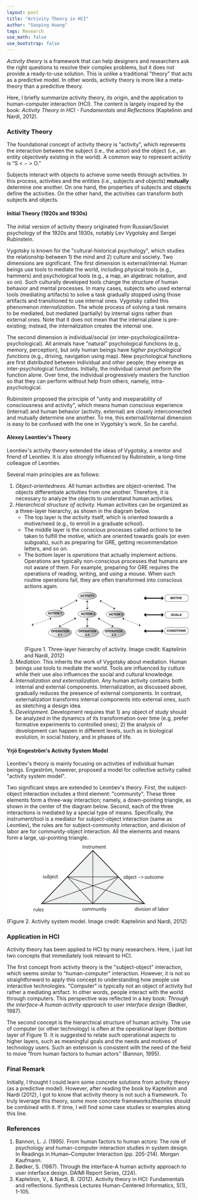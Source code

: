```yaml
---
layout: post
title: "Activity Theory in HCI"
author: "Gaoping Huang"
tags: Research
use_math: false
use_bootstrap: false
---
```


*Activity theory* is a framework that can help designers and researchers ask the right questions to resolve their complex problems, but it does not provide a ready-to-use solution. This is unlike a traditional "theory" that acts as a predictive model. In other words, activity theory is more like a meta-theory than a predictive theory.

Here, I briefly summarize activity theory, its origin, and the application to human-computer interaction (HCI). The content is largely inspired by the book: *Activity Theory in HCI - Fundamentals and Reflections* (Kaptelinin and Nardi, 2012).

### Activity Theory
The foundational concept of activity theory is "activity", which represents the interaction between the subject (i.e., the actor) and the object (i.e., an entity objectively existing in the world). A common way to represent activity is “S < − > O.”

Subjects interact with objects to achieve some needs through activities. In this process, activities and the entities (i.e., subjects and objects) **mutually** determine one another. On one hand, the properties of subjects and objects define the activities. On the other hand, the activities can transform both subjects and objects.

#### Initial Theory (1920s and 1930s)

The initial version of activity theory originated from Russian/Soviet psychology of the 1920s and 1930s, notably Lev Vygotsky and Sergei Rubinstein. 

Vygotsky is known for the "cultural-historical psychology", which studies the relationship between 1) the mind and 2) culture and society. Two dimensions are significant. The first dimension is external/internal. Human beings use tools to mediate the world, including physical tools (e.g., hammers) and psychological tools (e.g., a map, an algebraic notation, and so on). Such culturally developed tools change the structure of human behavior and mental processes. In many cases, subjects who used external tools (mediating artifacts) to solve a task gradually stopped using those artifacts and transitioned to use internal ones. Vygotsky called this phenomenon *internalization*. The whole process of solving a task remains to be mediated, but mediated (partially) by internal signs rather than external ones. Note that it does not mean that the internal plane is pre-existing; instead, the internalization creates the internal one.

The second dimension is individual/social (or inter-psychological/intra-psychological). All animals have "natural" psychological functions (e.g., memory, perception), but only human beings have *higher psychological functions* (e.g., driving, navigation using map). New psychological functions are first distributed between individual and other people; they emerge as inter-psychological functions. Initially, the individual cannot perform the function alone. Over time, the individual progressively masters the function so that they can perform without help from others, namely, intra-psychological.

Rubinstein proposed the principle of "unity and inseparability of consciousness and activity", which means human conscious experience (internal) and human behavior (activity, external) are closely interconnected and mutually determine one another. To me, this external/internal dimension is easy to be confused with the one in Vygotsky's work. So be careful. 

#### Alexey Leontiev's Theory

Leontiev's activity theory extended the ideas of Vygotsky, a mentor and friend of Leontiev. It is also strongly influenced by Rubinstein, a long-time colleague  of Leontiev.

Several main principles are as follows:
1. *Object-orientedness.*  All human activities are object-oriented. The objects differentiate activities from one another. Therefore, it is necessary to analyze the objects to understand human activities.
2. *Hierarchical structure of activity.* Human activities can be organized as a three-layer hierarchy, as shown in the diagram below. 
    * The top layer is the *activity* itself, which is oriented towards a motive/need (e.g., to enroll in a graduate school).
    * The middle layer is the conscious processes called *actions* to be taken to fulfill the motive, which are oriented towards goals (or even subgoals), such as preparing for GRE, getting recommendation letters, and so on.
    * The bottom layer is *operations* that actually implement actions. Operations are typically non-conscious processes that humans are not aware of them. For example, preparing for GRE requires the operations of reading, writing, and using a mouse. When such routine operations fail, they are often transformed into conscious actions again.
    ![hierarchy](/assets/imgs/activity-theory-hierarchy.png)
    (Figure 1. Three-layer hierarchy of activity. Image credit: Kaptelinin and Nardi, 2012)
3. *Mediation.* This inherits the work of Vygotsky about mediation. Human beings use tools to mediate the world. Tools are influenced by culture while their use also influences the social and cultural knowledge.
4. *Internalization and externalization.*  Any human activity contains both internal and external components. Internalization, as discussed above, gradually reduces the presence of external components. In contrast, externalization transforms internal components into external ones, such as sketching a design idea.
5. *Development.*  Development requires that 1) any object of study should be analyzed in the dynamics of its transformation over time (e.g, prefer formative experiments to controlled ones); 2) the analysis of development can happen in different levels, such as in biological evolution, in social history, and in phases of life.


#### Yrjö Engeström's Activity System Model
Leontiev's theory is mainly focusing on activities of individual human beings. Engeström, however, proposed a model for collective activity called "activity system model". 

Two significant steps are extended to Leontiev's theory. First, the subject-object interaction includes a third element: "community". These three elements form a three-way interaction; namely, a down-pointing triangle, as shown in the center of the diagram below. Second, each of the three interactions is mediated by a special type of means. Specifically, the instrument/tool is a mediator for subject-object interaction (same as Leontiev), the rules are for subject-community interaction, and division of labor are for community-object interaction. All the elements and means form a large, up-pointing triangle.
![activity-system-model](/assets/imgs/activity-system-model.png)
(Figure 2. Activity system model. Image credit: Kaptelinin and Nardi, 2012)

### Application in HCI
Activity theory has been applied to HCI by many researchers. Here, I just list two concepts that immediately look relevant to HCI.

The first concept from activity theory is the "subject-object" interaction, which seems similar to "human-computer" interaction. However, it is not so straightforward to apply this concept to understanding how people use interactive technologies. "Computer" is typically not an object of activity but rather a mediating artifact. In other words, people interact with the world through computers. This perspective was reflected in a key book: *Through the interface-A human activity approach to user interface design* (Bødker, 1987).

The second concept is the hierarchical structure of human activity. The use of computer (or other technology) is often at the operational layer (bottom layer of Figure 1). It is suggested to relate such operational aspects to higher layers, such as meaningful goals and the needs and motives of technology users. Such an extension is consistent with the need of the field to move “from human factors to human actors” (Bannon, 1995).

### Final Remark
Initially, I thought I could learn some concrete solutions from activity theory (as a predictive model). However, after reading the book by Kaptelinin and Nardi (2012), I got to know that activity theory is not such a framework. To truly leverage this theory, some  more concrete frameworks/theories should be combined with it. If time, I will find some case studies or examples along this line.

### References
1. Bannon, L. J. (1995). From human factors to human actors: The role of psychology and human-computer interaction studies in system design. In Readings in Human–Computer Interaction (pp. 205-214). Morgan Kaufmann.
2. Bødker, S. (1987). Through the interface-A human activity approach to user interface design. DAIMI Report Series, (224).
3. Kaptelinin, V., & Nardi, B. (2012). Activity theory in HCI: Fundamentals and reflections. Synthesis Lectures Human-Centered Informatics, 5(1), 1-105.